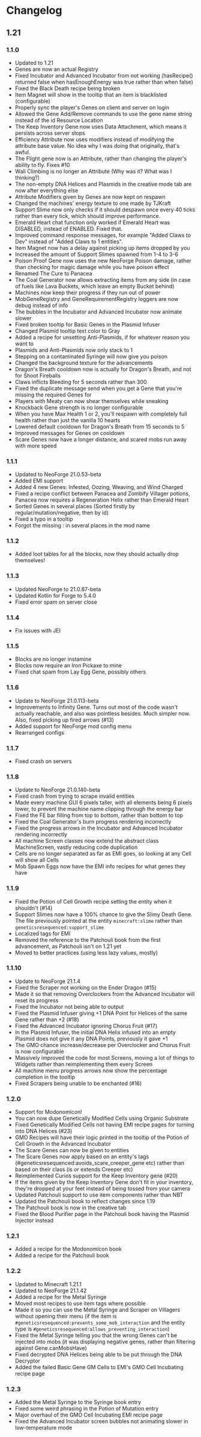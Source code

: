# Changelog

## 1.21

### 1.1.0

- Updated to 1.21
- Genes are now an actual Registry
- Fixed Incubator and Advanced Incubator from not working (hasRecipe() returned false when hasEnoughEnergy was true
  rather than when false)
- Fixed the Black Death recipe being broken
- Item Magnet will show in the tooltip that an item is blacklisted (configurable)
- Properly sync the player's Genes on client and server on login
- Allowed the Gene Add/Remove commands to use the gene name string instead of the id Resource Location
- The Keep Inventory Gene now uses Data Attachment, which means it persists across server stops
- Efficiency Attribute now uses modifiers instead of modifying the attribute base value. No idea why I was doing that
  originally, that's awful.
- The Flight gene now is an Attribute, rather than changing the player's ability to fly. Fixes #10
- Wall Climbing is no longer an Attribute (Why was it? What was I thinking?)
- The non-empty DNA Helices and Plasmids in the creative mode tab are now after everything else
- Attribute Modifiers given by Genes are now kept on respawn
- Changed the machines' energy texture to one made by TJKraft
- Support Slime now only checks if it should despawn once every 40 ticks rather than every tick, which should improve
  performance.
- Emerald Heart chat function only worked if Emerald Heart was DISABLED, instead of ENABLED. Fixed that.
- Improved command response messages, for example "Added Claws to Dev" instead of "Added Claws to 1 entities".
- Item Magnet now has a delay against picking up items dropped by you
- Increased the amount of Support Slimes spawned from 1-4 to 3-6
- Poison Proof Gene now uses the new NeoForge Poison damage, rather than checking for magic damage while you have poison
  effect
- Renamed The Cure to Panacea
- The Coal Generator now allows extracting items from any side (in case of fuels like Lava Buckets, which leave an empty
  Bucket behind)
- Machines now keep their progress if they run out of power
- MobGeneRegistry and GeneRequirementRegistry loggers are now debug instead of info
- The bubbles in the Incubator and Advanced Incubator now animate slower
- Fixed broken tooltip for Basic Genes in the Plasmid Infuser
- Changed Plasmid tooltip text color to Gray
- Added a recipe for unsetting Anti-Plasmids, if for whatever reason you want to
- Plasmids and Anti-Plasmids now only stack to 1
- Stepping on a contaminated Syringe will now give you poison
- Changed the background texture for the advancements
- Dragon's Breath cooldown now is actually for Dragon's Breath, and not for Shoot Fireballs
- Claws inflicts Bleeding for 5 seconds rather than 300
- Fixed the duplicate message send when you get a Gene that you're missing the required Genes for
- Players with Meaty can now shear themselves while sneaking
- Knockback Gene strength is no longer configurable
- When you have Max Health 1 or 2, you'll respawn with completely full health rather than just the vanilla 10 hearts
- Lowered default cooldown for Dragon's Breath from 15 seconds to 5
- Improved messages for Genes on cooldown
- Scare Genes now have a longer distance, and scared mobs run away with more speed

### 1.1.1

- Updated to NeoForge 21.0.53-beta
- Added EMI support
- Added 4 new Genes: Infested, Oozing, Weaving, and Wind Charged
- Fixed a recipe conflict between Panacea and Zombify Villager potions, Panacea now requires a Regeneration Helix rather
  than Emerald Heart
- Sorted Genes in several places (Sorted firstly by regular/mutation/negative, then by id)
- Fixed a typo in a tooltip
- Forgot the missing : in several places in the mod name

### 1.1.2

- Added loot tables for all the blocks, now they should actually drop themselves!

### 1.1.3

- Updated NeoForge to 21.0.87-beta
- Updated Kotlin for Forge to 5.4.0
- Fixed error spam on server close

### 1.1.4

- Fix issues with JEI

### 1.1.5

- Blocks are no longer instamine
- Blocks now require an Iron Pickaxe to mine
- Fixed chat spam from Lay Egg Gene, possibly others

### 1.1.6

- Update to NeoForge 21.0.113-beta
- Improvements to Infinity Gene. Turns out most of the code wasn't actually reachable, and also was pointless besides.
  Much simpler now. Also, fixed picking up fired arrows (#13)
- Added support for NeoForge mod config menu
- Rearranged configs

### 1.1.7

- Fixed crash on servers

### 1.1.8

- Update to NeoForge 21.0.140-beta
- Fixed crash from trying to scrape invalid entities
- Made every machine GUI 6 pixels taller, with all elements being 6 pixels lower, to prevent the machine name clipping
  through the energy bar
- Fixed the FE bar filling from top to bottom, rather than bottom to top
- Fixed the Coal Generator's burn progress rendering incorrectly
- Fixed the progress arrows in the Incubator and Advanced Incubator rendering incorrectly
- All machine Screen classes now extend the abstract class MachineScreen, vastly reducing code duplication
- Cells are no longer separated as far as EMI goes, so looking at any Cell will show all Cells
- Mob Spawn Eggs now have the EMI info recipes for what genes they have

### 1.1.9

- Fixed the Potion of Cell Growth recipe setting the entity when it shouldn't (#14)
- Support Slimes now have a 100% chance to give the Slimy Death Gene. The file previously pointed at the
  entity `minecraft:slime` rather than `geneticsresequenced:support_slime`
- Localized tags for EMI
- Removed the reference to the Patchouli book from the first advancement, as Patchouli isn't on 1.21 yet
- Moved to better practices (using less lazy values, mostly)

### 1.1.10

- Update to NeoForge 21.1.4
- Fixed the Scraper not working on the Ender Dragon (#15)
- Made it so that removing Overclockers from the Advanced Incubator will reset its progress
- Fixed the Incubator not being able to output
- Fixed the Plasmid Infuser giving +1 DNA Point for Helices of the same Gene rather than +2 (#18)
- Fixed the Advanced Incubator ignoring Chorus Fruit (#17)
- In the Plasmid Infuser, the initial DNA Helix infused into an empty Plasmid does not give it any DNA Points,
  previously it gave +1
- The GMO chance increase/decrease per Overclocker and Chorus Fruit is now configurable
- Massively improved the code for most Screens, moving a lot of things to Widgets rather than reimplementing them every
  Screen
- All machine menu progress arrows now show the percentage completion in the tooltip
- Fixed Scrapers being unable to be enchanted (#16)

### 1.2.0

- Support for Modonomicon!
- You can now dupe Genetically Modified Cells using Organic Substrate
- Fixed Genetically Modified Cells not having EMI recipe pages for turning into DNA Helices (#23)
- GMO Recipes will have their logic printed in the tooltip of the Potion of Cell Growth in the Advanced Incubator
- The Scare Genes can now be given to entities
- The Scare Genes now apply based on an entity's tags (#geneticsresequenced:avoids_scare_creeper_gene etc) rather than based on their class (is or extends Creeper etc)
- Reimplemented Curios support for the Keep Inventory gene (#20)
- If the items given by the Keep Inventory Gene don't fit in your inventory, they're dropped at your feet instead of being tossed from your camera
- Updated Patchouli support to use item components rather than NBT
- Updated the Patchouli book to reflect changes since 1.19
- The Patchouli book is now in the creative tab
- Fixed the Blood Purifier page in the Patchouli book having the Plasmid Injector instead

### 1.2.1

- Added a recipe for the Modonomicon book
- Added a recipe for the Patchouli book

### 1.2.2

- Updated to Minecraft 1.21.1
- Updated to NeoForge 21.1.42
- Added a recipe for the Metal Syringe
- Moved most recipes to use item tags where possible
- Made it so you can use the Metal Syringe and Scraper on Villagers without opening their menu (if the item is `#geneticsresequenced:prevents_some_mob_interaction` and the entity type is `#geneticsresequenced:allows_preventing_interaction`)
- Fixed the Metal Syringe telling you that the wrong Genes can't be injected into mobs (it was displaying negative genes, rather than filtering against Gene.canMobsHave)
- Fixed decrypted DNA Helices being able to be put through the DNA Decryptor
- Added the failed Basic Gene GM Cells to EMI's GMO Cell Incubating recipe page

### 1.2.3

- Added the Metal Syringe to the Syringe book entry
- Fixed some weird phrasing in the Potion of Mutation entry
- Major overhaul of the GMO Cell Incubating EMI recipe page
- Fixed the Advanced Incubator screen bubbles not animating slower in low-temperature mode